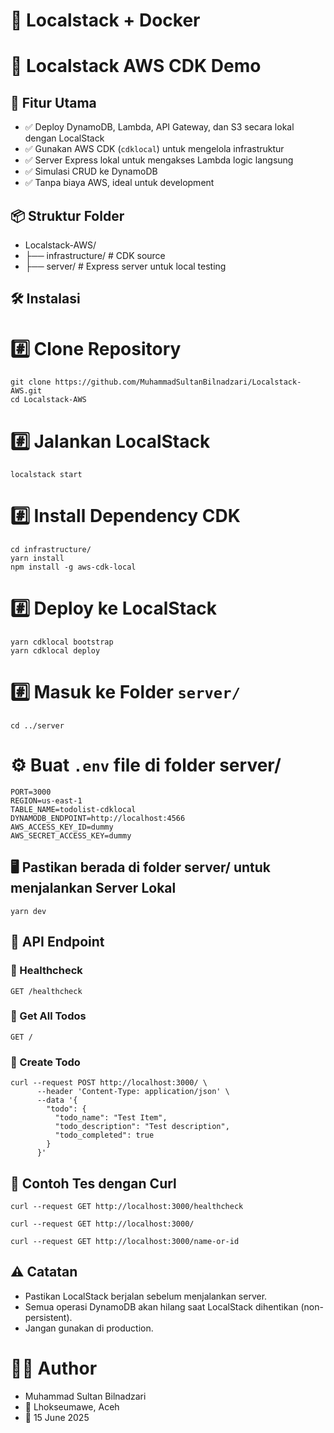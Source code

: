 # 🚀 Localstack + Docker

# 🧪 Localstack AWS CDK Demo

## 🚀 Fitur Utama

- ✅ Deploy DynamoDB, Lambda, API Gateway, dan S3 secara lokal dengan LocalStack
- ✅ Gunakan AWS CDK (`cdklocal`) untuk mengelola infrastruktur
- ✅ Server Express lokal untuk mengakses Lambda logic langsung
- ✅ Simulasi CRUD ke DynamoDB
- ✅ Tanpa biaya AWS, ideal untuk development


## 📦 Struktur Folder

- Localstack-AWS/
- ├── infrastructure/     # CDK source
- ├── server/             # Express server untuk local testing


## 🛠️ Instalasi

# #️⃣ Clone Repository
    git clone https://github.com/MuhammadSultanBilnadzari/Localstack-AWS.git
    cd Localstack-AWS

# #️⃣ Jalankan LocalStack
    localstack start

# #️⃣ Install Dependency CDK
    cd infrastructure/
    yarn install
    npm install -g aws-cdk-local

# #️⃣ Deploy ke LocalStack
    yarn cdklocal bootstrap
    yarn cdklocal deploy


# #️⃣ Masuk ke Folder `server/`
    cd ../server


# ⚙️ Buat `.env` file di folder server/
    PORT=3000
    REGION=us-east-1
    TABLE_NAME=todolist-cdklocal
    DYNAMODB_ENDPOINT=http://localhost:4566
    AWS_ACCESS_KEY_ID=dummy
    AWS_SECRET_ACCESS_KEY=dummy
    

## 🖥️ Pastikan berada di folder server/ untuk menjalankan Server Lokal
    yarn dev


## 📡 API Endpoint

### 🔹 Healthcheck

    GET /healthcheck

### 🔹 Get All Todos

    GET /

### 🔹 Create Todo

    curl --request POST http://localhost:3000/ \
          --header 'Content-Type: application/json' \
          --data '{
            "todo": {
              "todo_name": "Test Item",
              "todo_description": "Test description",
              "todo_completed": true
            }
          }'


## 🧪 Contoh Tes dengan Curl

    curl --request GET http://localhost:3000/healthcheck
    
    curl --request GET http://localhost:3000/

    curl --request GET http://localhost:3000/name-or-id


## ⚠️ Catatan

* Pastikan LocalStack berjalan sebelum menjalankan server.
* Semua operasi DynamoDB akan hilang saat LocalStack dihentikan (non-persistent).
* Jangan gunakan di production.


# 🧑‍💻 Author
- Muhammad Sultan Bilnadzari
- 📍 Lhokseumawe, Aceh
- 📅 15 June 2025
